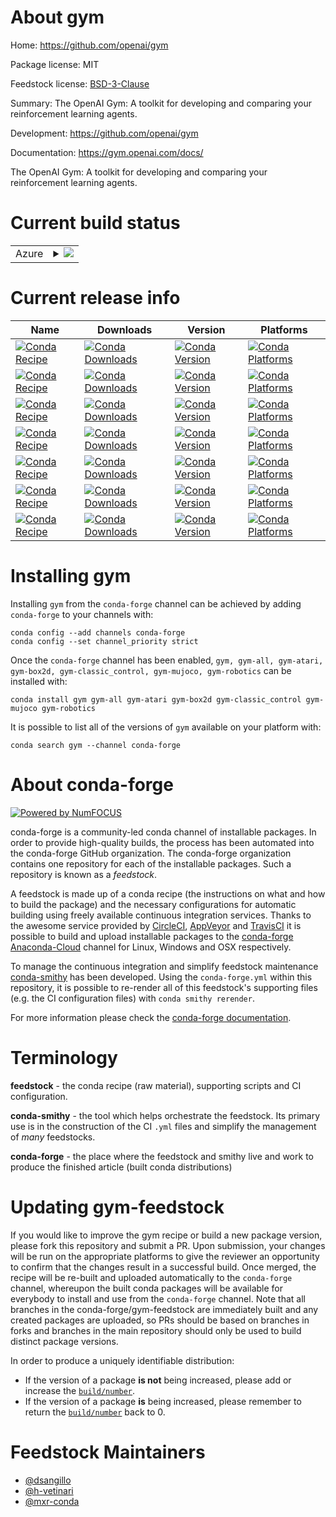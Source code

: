About gym
=========

Home: https://github.com/openai/gym

Package license: MIT

Feedstock license: [BSD-3-Clause](https://github.com/conda-forge/gym-feedstock/blob/master/LICENSE.txt)

Summary: The OpenAI Gym: A toolkit for developing and comparing your reinforcement learning agents.

Development: https://github.com/openai/gym

Documentation: https://gym.openai.com/docs/

The OpenAI Gym: A toolkit for developing and comparing your reinforcement learning agents.

Current build status
====================


<table>
    
  <tr>
    <td>Azure</td>
    <td>
      <details>
        <summary>
          <a href="https://dev.azure.com/conda-forge/feedstock-builds/_build/latest?definitionId=9460&branchName=master">
            <img src="https://dev.azure.com/conda-forge/feedstock-builds/_apis/build/status/gym-feedstock?branchName=master">
          </a>
        </summary>
        <table>
          <thead><tr><th>Variant</th><th>Status</th></tr></thead>
          <tbody><tr>
              <td>linux_64_numpy1.18python3.7.____cpython</td>
              <td>
                <a href="https://dev.azure.com/conda-forge/feedstock-builds/_build/latest?definitionId=9460&branchName=master">
                  <img src="https://dev.azure.com/conda-forge/feedstock-builds/_apis/build/status/gym-feedstock?branchName=master&jobName=linux&configuration=linux_64_numpy1.18python3.7.____cpython" alt="variant">
                </a>
              </td>
            </tr><tr>
              <td>linux_64_numpy1.18python3.8.____cpython</td>
              <td>
                <a href="https://dev.azure.com/conda-forge/feedstock-builds/_build/latest?definitionId=9460&branchName=master">
                  <img src="https://dev.azure.com/conda-forge/feedstock-builds/_apis/build/status/gym-feedstock?branchName=master&jobName=linux&configuration=linux_64_numpy1.18python3.8.____cpython" alt="variant">
                </a>
              </td>
            </tr><tr>
              <td>linux_64_numpy1.19python3.9.____cpython</td>
              <td>
                <a href="https://dev.azure.com/conda-forge/feedstock-builds/_build/latest?definitionId=9460&branchName=master">
                  <img src="https://dev.azure.com/conda-forge/feedstock-builds/_apis/build/status/gym-feedstock?branchName=master&jobName=linux&configuration=linux_64_numpy1.19python3.9.____cpython" alt="variant">
                </a>
              </td>
            </tr><tr>
              <td>osx_64_numpy1.18python3.7.____cpython</td>
              <td>
                <a href="https://dev.azure.com/conda-forge/feedstock-builds/_build/latest?definitionId=9460&branchName=master">
                  <img src="https://dev.azure.com/conda-forge/feedstock-builds/_apis/build/status/gym-feedstock?branchName=master&jobName=osx&configuration=osx_64_numpy1.18python3.7.____cpython" alt="variant">
                </a>
              </td>
            </tr><tr>
              <td>osx_64_numpy1.18python3.8.____cpython</td>
              <td>
                <a href="https://dev.azure.com/conda-forge/feedstock-builds/_build/latest?definitionId=9460&branchName=master">
                  <img src="https://dev.azure.com/conda-forge/feedstock-builds/_apis/build/status/gym-feedstock?branchName=master&jobName=osx&configuration=osx_64_numpy1.18python3.8.____cpython" alt="variant">
                </a>
              </td>
            </tr><tr>
              <td>osx_64_numpy1.19python3.9.____cpython</td>
              <td>
                <a href="https://dev.azure.com/conda-forge/feedstock-builds/_build/latest?definitionId=9460&branchName=master">
                  <img src="https://dev.azure.com/conda-forge/feedstock-builds/_apis/build/status/gym-feedstock?branchName=master&jobName=osx&configuration=osx_64_numpy1.19python3.9.____cpython" alt="variant">
                </a>
              </td>
            </tr><tr>
              <td>win_64_numpy1.18python3.7.____cpython</td>
              <td>
                <a href="https://dev.azure.com/conda-forge/feedstock-builds/_build/latest?definitionId=9460&branchName=master">
                  <img src="https://dev.azure.com/conda-forge/feedstock-builds/_apis/build/status/gym-feedstock?branchName=master&jobName=win&configuration=win_64_numpy1.18python3.7.____cpython" alt="variant">
                </a>
              </td>
            </tr><tr>
              <td>win_64_numpy1.18python3.8.____cpython</td>
              <td>
                <a href="https://dev.azure.com/conda-forge/feedstock-builds/_build/latest?definitionId=9460&branchName=master">
                  <img src="https://dev.azure.com/conda-forge/feedstock-builds/_apis/build/status/gym-feedstock?branchName=master&jobName=win&configuration=win_64_numpy1.18python3.8.____cpython" alt="variant">
                </a>
              </td>
            </tr><tr>
              <td>win_64_numpy1.19python3.9.____cpython</td>
              <td>
                <a href="https://dev.azure.com/conda-forge/feedstock-builds/_build/latest?definitionId=9460&branchName=master">
                  <img src="https://dev.azure.com/conda-forge/feedstock-builds/_apis/build/status/gym-feedstock?branchName=master&jobName=win&configuration=win_64_numpy1.19python3.9.____cpython" alt="variant">
                </a>
              </td>
            </tr>
          </tbody>
        </table>
      </details>
    </td>
  </tr>
</table>

Current release info
====================

| Name | Downloads | Version | Platforms |
| --- | --- | --- | --- |
| [![Conda Recipe](https://img.shields.io/badge/recipe-gym-green.svg)](https://anaconda.org/conda-forge/gym) | [![Conda Downloads](https://img.shields.io/conda/dn/conda-forge/gym.svg)](https://anaconda.org/conda-forge/gym) | [![Conda Version](https://img.shields.io/conda/vn/conda-forge/gym.svg)](https://anaconda.org/conda-forge/gym) | [![Conda Platforms](https://img.shields.io/conda/pn/conda-forge/gym.svg)](https://anaconda.org/conda-forge/gym) |
| [![Conda Recipe](https://img.shields.io/badge/recipe-gym--all-green.svg)](https://anaconda.org/conda-forge/gym-all) | [![Conda Downloads](https://img.shields.io/conda/dn/conda-forge/gym-all.svg)](https://anaconda.org/conda-forge/gym-all) | [![Conda Version](https://img.shields.io/conda/vn/conda-forge/gym-all.svg)](https://anaconda.org/conda-forge/gym-all) | [![Conda Platforms](https://img.shields.io/conda/pn/conda-forge/gym-all.svg)](https://anaconda.org/conda-forge/gym-all) |
| [![Conda Recipe](https://img.shields.io/badge/recipe-gym--atari-green.svg)](https://anaconda.org/conda-forge/gym-atari) | [![Conda Downloads](https://img.shields.io/conda/dn/conda-forge/gym-atari.svg)](https://anaconda.org/conda-forge/gym-atari) | [![Conda Version](https://img.shields.io/conda/vn/conda-forge/gym-atari.svg)](https://anaconda.org/conda-forge/gym-atari) | [![Conda Platforms](https://img.shields.io/conda/pn/conda-forge/gym-atari.svg)](https://anaconda.org/conda-forge/gym-atari) |
| [![Conda Recipe](https://img.shields.io/badge/recipe-gym--box2d-green.svg)](https://anaconda.org/conda-forge/gym-box2d) | [![Conda Downloads](https://img.shields.io/conda/dn/conda-forge/gym-box2d.svg)](https://anaconda.org/conda-forge/gym-box2d) | [![Conda Version](https://img.shields.io/conda/vn/conda-forge/gym-box2d.svg)](https://anaconda.org/conda-forge/gym-box2d) | [![Conda Platforms](https://img.shields.io/conda/pn/conda-forge/gym-box2d.svg)](https://anaconda.org/conda-forge/gym-box2d) |
| [![Conda Recipe](https://img.shields.io/badge/recipe-gym--classic_control-green.svg)](https://anaconda.org/conda-forge/gym-classic_control) | [![Conda Downloads](https://img.shields.io/conda/dn/conda-forge/gym-classic_control.svg)](https://anaconda.org/conda-forge/gym-classic_control) | [![Conda Version](https://img.shields.io/conda/vn/conda-forge/gym-classic_control.svg)](https://anaconda.org/conda-forge/gym-classic_control) | [![Conda Platforms](https://img.shields.io/conda/pn/conda-forge/gym-classic_control.svg)](https://anaconda.org/conda-forge/gym-classic_control) |
| [![Conda Recipe](https://img.shields.io/badge/recipe-gym--mujoco-green.svg)](https://anaconda.org/conda-forge/gym-mujoco) | [![Conda Downloads](https://img.shields.io/conda/dn/conda-forge/gym-mujoco.svg)](https://anaconda.org/conda-forge/gym-mujoco) | [![Conda Version](https://img.shields.io/conda/vn/conda-forge/gym-mujoco.svg)](https://anaconda.org/conda-forge/gym-mujoco) | [![Conda Platforms](https://img.shields.io/conda/pn/conda-forge/gym-mujoco.svg)](https://anaconda.org/conda-forge/gym-mujoco) |
| [![Conda Recipe](https://img.shields.io/badge/recipe-gym--robotics-green.svg)](https://anaconda.org/conda-forge/gym-robotics) | [![Conda Downloads](https://img.shields.io/conda/dn/conda-forge/gym-robotics.svg)](https://anaconda.org/conda-forge/gym-robotics) | [![Conda Version](https://img.shields.io/conda/vn/conda-forge/gym-robotics.svg)](https://anaconda.org/conda-forge/gym-robotics) | [![Conda Platforms](https://img.shields.io/conda/pn/conda-forge/gym-robotics.svg)](https://anaconda.org/conda-forge/gym-robotics) |

Installing gym
==============

Installing `gym` from the `conda-forge` channel can be achieved by adding `conda-forge` to your channels with:

```
conda config --add channels conda-forge
conda config --set channel_priority strict
```

Once the `conda-forge` channel has been enabled, `gym, gym-all, gym-atari, gym-box2d, gym-classic_control, gym-mujoco, gym-robotics` can be installed with:

```
conda install gym gym-all gym-atari gym-box2d gym-classic_control gym-mujoco gym-robotics
```

It is possible to list all of the versions of `gym` available on your platform with:

```
conda search gym --channel conda-forge
```


About conda-forge
=================

[![Powered by NumFOCUS](https://img.shields.io/badge/powered%20by-NumFOCUS-orange.svg?style=flat&colorA=E1523D&colorB=007D8A)](http://numfocus.org)

conda-forge is a community-led conda channel of installable packages.
In order to provide high-quality builds, the process has been automated into the
conda-forge GitHub organization. The conda-forge organization contains one repository
for each of the installable packages. Such a repository is known as a *feedstock*.

A feedstock is made up of a conda recipe (the instructions on what and how to build
the package) and the necessary configurations for automatic building using freely
available continuous integration services. Thanks to the awesome service provided by
[CircleCI](https://circleci.com/), [AppVeyor](https://www.appveyor.com/)
and [TravisCI](https://travis-ci.com/) it is possible to build and upload installable
packages to the [conda-forge](https://anaconda.org/conda-forge)
[Anaconda-Cloud](https://anaconda.org/) channel for Linux, Windows and OSX respectively.

To manage the continuous integration and simplify feedstock maintenance
[conda-smithy](https://github.com/conda-forge/conda-smithy) has been developed.
Using the ``conda-forge.yml`` within this repository, it is possible to re-render all of
this feedstock's supporting files (e.g. the CI configuration files) with ``conda smithy rerender``.

For more information please check the [conda-forge documentation](https://conda-forge.org/docs/).

Terminology
===========

**feedstock** - the conda recipe (raw material), supporting scripts and CI configuration.

**conda-smithy** - the tool which helps orchestrate the feedstock.
                   Its primary use is in the construction of the CI ``.yml`` files
                   and simplify the management of *many* feedstocks.

**conda-forge** - the place where the feedstock and smithy live and work to
                  produce the finished article (built conda distributions)


Updating gym-feedstock
======================

If you would like to improve the gym recipe or build a new
package version, please fork this repository and submit a PR. Upon submission,
your changes will be run on the appropriate platforms to give the reviewer an
opportunity to confirm that the changes result in a successful build. Once
merged, the recipe will be re-built and uploaded automatically to the
`conda-forge` channel, whereupon the built conda packages will be available for
everybody to install and use from the `conda-forge` channel.
Note that all branches in the conda-forge/gym-feedstock are
immediately built and any created packages are uploaded, so PRs should be based
on branches in forks and branches in the main repository should only be used to
build distinct package versions.

In order to produce a uniquely identifiable distribution:
 * If the version of a package **is not** being increased, please add or increase
   the [``build/number``](https://docs.conda.io/projects/conda-build/en/latest/resources/define-metadata.html#build-number-and-string).
 * If the version of a package **is** being increased, please remember to return
   the [``build/number``](https://docs.conda.io/projects/conda-build/en/latest/resources/define-metadata.html#build-number-and-string)
   back to 0.

Feedstock Maintainers
=====================

* [@dsangillo](https://github.com/dsangillo/)
* [@h-vetinari](https://github.com/h-vetinari/)
* [@mxr-conda](https://github.com/mxr-conda/)

